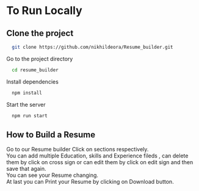 # To Run Locally
## Clone the project
```bash
  git clone https://github.com/nikhildeora/Resume_builder.git
```

Go to the project directory

```bash
  cd resume_builder
```

Install dependencies

```bash
  npm install
```

Start the server


```bash
  npm run start
```


## How to Build a Resume

Go to our Resume builder
Click on sections respectively.\
You can add multiple Education, skills and Experience fileds , can delete them by click on cross sign or can edit them by click on edit sign and then save that again.\
You can see your Resume changing.\
At last you can Print your Resume by clicking on Download button.


